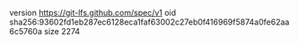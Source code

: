 version https://git-lfs.github.com/spec/v1
oid sha256:93602fd1eb287ec6128eca1faf63002c27eb0f416969f5874a0fe62aa6c5760a
size 2274
